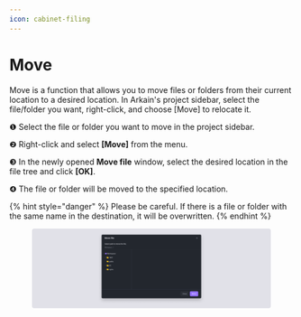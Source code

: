 ```yaml
---
icon: cabinet-filing
---
```


# Move

Move is a function that allows you to move files or folders from their current location to a desired location. In Arkain's project sidebar, select the file/folder you want, right-click, and choose \[Move] to relocate it.

❶ Select the file or folder you want to move in the project sidebar.

❷ Right-click and select **\[Move]** from the menu.

❸ In the newly opened **Move file** window, select the desired location in the file tree and click **\[OK]**.

❹ The file or folder will be moved to the specified location.

{% hint style="danger" %}
Please be careful. If there is a file or folder with the same name in the destination, it will be overwritten.
{% endhint %}

<figure><img src="../../../.gitbook/assets/move_01.png" alt=""><figcaption></figcaption></figure>
